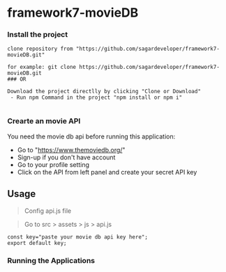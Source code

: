 # framework7-movieDB

 ### Install the project
```
clone repository from "https://github.com/sagardeveloper/framework7-movieDB.git"

for example: git clone https://github.com/sagardeveloper/framework7-movieDB.git
### OR

Download the project directlly by clicking "Clone or Download"
 - Run npm Command in the project "npm install or npm i"
 
```


### Crearte an movie API
You need the movie db api before running this application:

- Go to "https://www.themoviedb.org/"
- Sign-up if you don't have account
- Go to your profile setting 
- Click on the API from left panel and create your secret API key

## Usage

> Config api.js file

> Go to src > assets > js > api.js

```
const key="paste your movie db api key here";
export default key;
```
### Running the Applications
